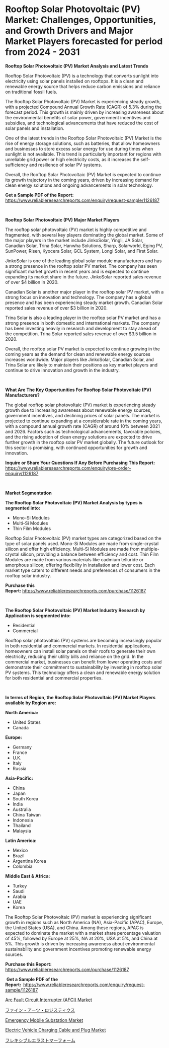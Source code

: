 <p><h1>Rooftop Solar Photovoltaic (PV) Market: Challenges, Opportunities, and Growth Drivers and Major Market Players forecasted for period from 2024 - 2031</h1></p><p><strong>Rooftop Solar Photovoltaic (PV) Market Analysis and Latest Trends</strong></p>
<p><p>Rooftop Solar Photovoltaic (PV) is a technology that converts sunlight into electricity using solar panels installed on rooftops. It is a clean and renewable energy source that helps reduce carbon emissions and reliance on traditional fossil fuels.</p><p>The Rooftop Solar Photovoltaic (PV) Market is experiencing steady growth, with a projected Compound Annual Growth Rate (CAGR) of 5.3% during the forecast period. This growth is mainly driven by increasing awareness about the environmental benefits of solar power, government incentives and subsidies, and technological advancements that have reduced the cost of solar panels and installation.</p><p>One of the latest trends in the Rooftop Solar Photovoltaic (PV) Market is the rise of energy storage solutions, such as batteries, that allow homeowners and businesses to store excess solar energy for use during times when sunlight is not available. This trend is particularly important for regions with unreliable grid power or high electricity costs, as it increases the self-sufficiency and resilience of solar PV systems.</p><p>Overall, the Rooftop Solar Photovoltaic (PV) Market is expected to continue its growth trajectory in the coming years, driven by increasing demand for clean energy solutions and ongoing advancements in solar technology.</p></p>
<p><strong>Get a Sample PDF of the Report:&nbsp;</strong> <a href="https://www.reliableresearchreports.com/enquiry/request-sample/1126187">https://www.reliableresearchreports.com/enquiry/request-sample/1126187</a></p>
<p>&nbsp;</p>
<p><strong>Rooftop Solar Photovoltaic (PV) Major Market Players</strong></p>
<p><p>The rooftop solar photovoltaic (PV) market is highly competitive and fragmented, with several key players dominating the global market. Some of the major players in the market include JinkoSolar, Yingli, JA Solar, Canadian Solar, Trina Solar, Hanwha Solutions, Sharp, Solarworld, Eging PV, SunPower, Risen, Kyocera Solar, GCL System, Longi Solar, and First Solar.</p><p>JinkoSolar is one of the leading global solar module manufacturers and has a strong presence in the rooftop solar PV market. The company has seen significant market growth in recent years and is expected to continue expanding its market share in the future. JinkoSolar reported sales revenue of over $4 billion in 2020.</p><p>Canadian Solar is another major player in the rooftop solar PV market, with a strong focus on innovation and technology. The company has a global presence and has been experiencing steady market growth. Canadian Solar reported sales revenue of over $3 billion in 2020.</p><p>Trina Solar is also a leading player in the rooftop solar PV market and has a strong presence in both domestic and international markets. The company has been investing heavily in research and development to stay ahead of the competition. Trina Solar reported sales revenue of over $3.5 billion in 2020.</p><p>Overall, the rooftop solar PV market is expected to continue growing in the coming years as the demand for clean and renewable energy sources increases worldwide. Major players like JinkoSolar, Canadian Solar, and Trina Solar are likely to maintain their positions as key market players and continue to drive innovation and growth in the industry.</p></p>
<p>&nbsp;</p>
<p><strong>What Are The Key Opportunities For Rooftop Solar Photovoltaic (PV) Manufacturers?</strong></p>
<p><p>The global rooftop solar photovoltaic (PV) market is experiencing steady growth due to increasing awareness about renewable energy sources, government incentives, and declining prices of solar panels. The market is projected to continue expanding at a considerable rate in the coming years, with a compound annual growth rate (CAGR) of around 10% between 2021 and 2026. Factors such as technological advancements, favorable policies, and the rising adoption of clean energy solutions are expected to drive further growth in the rooftop solar PV market globally. The future outlook for this sector is promising, with continued opportunities for growth and innovation.</p></p>
<p><strong>Inquire or Share Your Questions If Any Before Purchasing This Report:</strong> <a href="https://www.reliableresearchreports.com/enquiry/pre-order-enquiry/1126187">https://www.reliableresearchreports.com/enquiry/pre-order-enquiry/1126187</a></p>
<p>&nbsp;</p>
<p><strong>Market Segmentation</strong></p>
<p><strong>The Rooftop Solar Photovoltaic (PV) Market Analysis by types is segmented into:</strong></p>
<p><ul><li>Mono-Si Modules</li><li>Multi-Si Modules</li><li>Thin Film Modules</li></ul></p>
<p><p>Rooftop Solar Photovoltaic (PV) market types are categorized based on the type of solar panels used. Mono-Si Modules are made from single-crystal silicon and offer high efficiency. Multi-Si Modules are made from multiple-crystal silicon, providing a balance between efficiency and cost. Thin Film Modules are made from various materials like cadmium telluride or amorphous silicon, offering flexibility in installation and lower cost. Each market type caters to different needs and preferences of consumers in the rooftop solar industry.</p></p>
<p><strong>Purchase this Report:&nbsp;</strong><a href="https://www.reliableresearchreports.com/purchase/1126187">https://www.reliableresearchreports.com/purchase/1126187</a></p>
<p>&nbsp;</p>
<p><strong>The Rooftop Solar Photovoltaic (PV) Market Industry Research by Application is segmented into:</strong></p>
<p><ul><li>Residential</li><li>Commercial</li></ul></p>
<p><p>Rooftop solar photovoltaic (PV) systems are becoming increasingly popular in both residential and commercial markets. In residential applications, homeowners can install solar panels on their roofs to generate their own electricity, reducing their utility bills and reliance on the grid. In the commercial market, businesses can benefit from lower operating costs and demonstrate their commitment to sustainability by investing in rooftop solar PV systems. This technology offers a clean and renewable energy solution for both residential and commercial properties.</p></p>
<p>&nbsp;</p>
<p><strong>In terms of Region, the Rooftop Solar Photovoltaic (PV) Market Players available by Region are:</strong></p>
<p>
    <p> <strong> North America: </strong>
        <ul>
            <li>United States</li>
            <li>Canada</li>
        </ul>
        </p> 
    <p> <strong> Europe: </strong>
        <ul>
            <li>Germany</li>
            <li>France</li>
            <li>U.K.</li>
            <li>Italy</li>
            <li>Russia</li>
        </ul>
        </p> 
    <p> <strong> Asia-Pacific: </strong>
        <ul>
            <li>China</li>
            <li>Japan</li>
            <li>South Korea</li>
            <li>India</li>
            <li>Australia</li>
            <li>China Taiwan</li>
            <li>Indonesia</li>
            <li>Thailand</li>
            <li>Malaysia</li>
        </ul>
        </p> 
    <p> <strong> Latin America: </strong>
        <ul>
            <li>Mexico</li>
            <li>Brazil</li>
            <li>Argentina Korea</li>
            <li>Colombia</li>
        </ul>
        </p> 
    <p> <strong> Middle East & Africa: </strong>
        <ul>
            <li>Turkey</li>
            <li>Saudi</li>
            <li>Arabia</li>
            <li>UAE</li>
            <li>Korea</li>
        </ul>
    </p>
    </p>
<p><p>The Rooftop Solar Photovoltaic (PV) market is experiencing significant growth in regions such as North America (NA), Asia-Pacific (APAC), Europe, the United States (USA), and China. Among these regions, APAC is expected to dominate the market with a market share percentage valuation of 45%, followed by Europe at 25%, NA at 20%, USA at 5%, and China at 5%. This growth is driven by increasing awareness about environmental sustainability and government incentives promoting renewable energy sources.</p></p>
<p><strong>Purchase this Report: </strong><a href="https://www.reliableresearchreports.com/purchase/1126187">https://www.reliableresearchreports.com/purchase/1126187</a></p>
<p>&nbsp;<strong>Get a Sample PDF of the Report:&nbsp;&nbsp;</strong><a href="https://www.reliableresearchreports.com/enquiry/request-sample/1126187">https://www.reliableresearchreports.com/enquiry/request-sample/1126187</a></p>
<p><strong></strong></p>
<p><p><a href="https://github.com/Hazelklievgspy6vdcsmu106w/Market-Research-Report-List-1/blob/main/arc-fault-circuit-interrupter-afci-market.md">Arc Fault Circuit Interrupter (AFCI) Market</a></p><p><a href="https://github.com/lrlmopnhwd79300/Market-Research-Report-List-1/blob/main/631598616572.md">ファイン・アーツ・ロジスティクス</a></p><p><a href="https://github.com/lubmix/Market-Research-Report-List-2/blob/main/emergency-mobile-substation-market.md">Emergency Mobile Substation Market</a></p><p><a href="https://issuu.com/reportprime-2/docs/electric-vehicle-charging-cable-and-plug-market-si">Electric Vehicle Charging Cable and Plug Market</a></p><p><a href="https://github.com/wkuactfdzwizk06/Market-Research-Report-List-1/blob/main/254228616571.md">フレキシブルエラストマーフォーム</a></p></p>